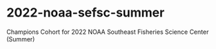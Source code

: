 # 2022-noaa-sefsc-summer
Champions Cohort for 2022 NOAA Southeast Fisheries Science Center (Summer)
